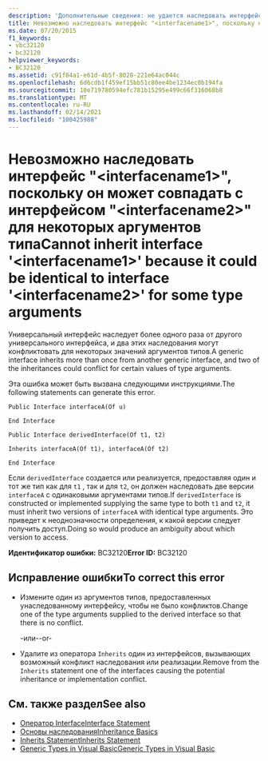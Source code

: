 ```yaml
---
description: 'Дополнительные сведения: не удается наследовать интерфейс " <interfacename1> ", так как он может быть идентичен интерфейсу " <interfacename2> " для некоторых аргументов типа'
title: Невозможно наследовать интерфейс "<interfacename1>", поскольку он может совпадать с интерфейсом "<interfacename2>" для некоторых аргументов типа
ms.date: 07/20/2015
f1_keywords:
- vbc32120
- bc32120
helpviewer_keywords:
- BC32120
ms.assetid: c91f84a1-e61d-4b5f-8028-221e64ac044c
ms.openlocfilehash: 6d6cdb1f459ef15bb51c80ee4be1234ec0b194fa
ms.sourcegitcommit: 10e719780594efc781b15295e499c66f316068b8
ms.translationtype: MT
ms.contentlocale: ru-RU
ms.lasthandoff: 02/14/2021
ms.locfileid: "100425988"
---
```

# <a name="cannot-inherit-interface-interfacename1-because-it-could-be-identical-to-interface-interfacename2-for-some-type-arguments"></a><span data-ttu-id="3cff5-103">Невозможно наследовать интерфейс "\<interfacename1>", поскольку он может совпадать с интерфейсом "\<interfacename2>" для некоторых аргументов типа</span><span class="sxs-lookup"><span data-stu-id="3cff5-103">Cannot inherit interface '\<interfacename1>' because it could be identical to interface '\<interfacename2>' for some type arguments</span></span>

<span data-ttu-id="3cff5-104">Универсальный интерфейс наследует более одного раза от другого универсального интерфейса, и два этих наследования могут конфликтовать для некоторых значений аргументов типов.</span><span class="sxs-lookup"><span data-stu-id="3cff5-104">A generic interface inherits more than once from another generic interface, and two of the inheritances could conflict for certain values of type arguments.</span></span>  
  
 <span data-ttu-id="3cff5-105">Эта ошибка может быть вызвана следующими инструкциями.</span><span class="sxs-lookup"><span data-stu-id="3cff5-105">The following statements can generate this error.</span></span>  
  
 `Public Interface interfaceA(Of u)`  
  
 `End Interface`  
  
 `Public Interface derivedInterface(Of t1, t2)`  
  
 `Inherits interfaceA(Of t1), interfaceA(Of t2)`  
  
 `End Interface`  
  
 <span data-ttu-id="3cff5-106">Если `derivedInterface` создается или реализуется, предоставляя один и тот же тип как для `t1` , так и для `t2`, он должен наследовать две версии `interfaceA` с одинаковыми аргументами типов.</span><span class="sxs-lookup"><span data-stu-id="3cff5-106">If `derivedInterface` is constructed or implemented supplying the same type to both `t1` and `t2`, it must inherit two versions of `interfaceA` with identical type arguments.</span></span> <span data-ttu-id="3cff5-107">Это приведет к неоднозначности определения, к какой версии следует получить доступ.</span><span class="sxs-lookup"><span data-stu-id="3cff5-107">Doing so would produce an ambiguity about which version to access.</span></span>  
  
 <span data-ttu-id="3cff5-108">**Идентификатор ошибки:** BC32120</span><span class="sxs-lookup"><span data-stu-id="3cff5-108">**Error ID:** BC32120</span></span>  
  
## <a name="to-correct-this-error"></a><span data-ttu-id="3cff5-109">Исправление ошибки</span><span class="sxs-lookup"><span data-stu-id="3cff5-109">To correct this error</span></span>  
  
- <span data-ttu-id="3cff5-110">Измените один из аргументов типов, предоставленных унаследованному интерфейсу, чтобы не было конфликтов.</span><span class="sxs-lookup"><span data-stu-id="3cff5-110">Change one of the type arguments supplied to the derived interface so that there is no conflict.</span></span>  
  
     <span data-ttu-id="3cff5-111">-или-</span><span class="sxs-lookup"><span data-stu-id="3cff5-111">-or-</span></span>  
  
- <span data-ttu-id="3cff5-112">Удалите из оператора `Inherits` один из интерфейсов, вызывающих возможный конфликт наследования или реализации.</span><span class="sxs-lookup"><span data-stu-id="3cff5-112">Remove from the `Inherits` statement one of the interfaces causing the potential inheritance or implementation conflict.</span></span>  
  
## <a name="see-also"></a><span data-ttu-id="3cff5-113">См. также раздел</span><span class="sxs-lookup"><span data-stu-id="3cff5-113">See also</span></span>

- [<span data-ttu-id="3cff5-114">Оператор Interface</span><span class="sxs-lookup"><span data-stu-id="3cff5-114">Interface Statement</span></span>](../language-reference/statements/interface-statement.md)
- [<span data-ttu-id="3cff5-115">Основы наследования</span><span class="sxs-lookup"><span data-stu-id="3cff5-115">Inheritance Basics</span></span>](../programming-guide/language-features/objects-and-classes/inheritance-basics.md)
- [<span data-ttu-id="3cff5-116">Inherits Statement</span><span class="sxs-lookup"><span data-stu-id="3cff5-116">Inherits Statement</span></span>](../language-reference/statements/inherits-statement.md)
- [<span data-ttu-id="3cff5-117">Generic Types in Visual Basic</span><span class="sxs-lookup"><span data-stu-id="3cff5-117">Generic Types in Visual Basic</span></span>](../programming-guide/language-features/data-types/generic-types.md)
